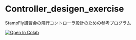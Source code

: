 # Controller_desigen_exercise
StampFly講習会の飛行コントローラ設計のための参考プログラム

[![Open In Colab](https://colab.research.google.com/assets/colab-badge.svg)](https://colab.research.google.com/github/M5Fly-kanazawa/Controller_desigen_exercise/blob/main/install.ipynb)
